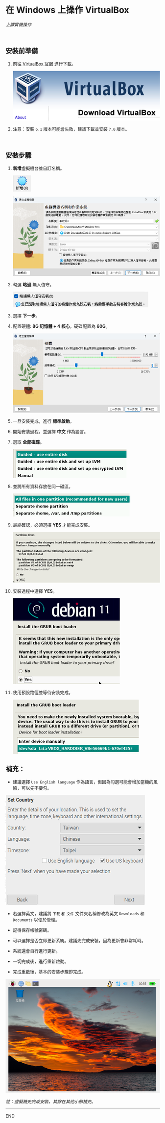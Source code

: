 # 在 Windows 上操作 VirtualBox
*上課實機操作*

</br>

## 安裝前準備

1. 前往 [VirtualBox 官網](https://www.virtualbox.org/wiki/Downloads) 進行下載。

   ![VB圖標](../../images/image_01.png)

2. 注意：安裝 `6.1` 版本可能會失敗，建議下載並安裝 `7.0` 版本。

</br>

## 安裝步驟

1. **新增**虛擬機台並自訂名稱。

   ![新增](../../images/image_02.png)

   ![第一步](../../images/image_03.png)

2. 勾選 **略過** 無人值守。

   ![無人值守](../../images/image_04.png)

3. 選擇 **下一步**。

4. 配置硬體: **8G 記憶體 + 4 核心**，硬碟配置為 **60G**。

   ![硬體配置](../../images/image_05.png)

5. 一旦安裝完成，進行 **標準啟動**。

6. 開始安裝過程，並選擇 **中文** 作為語言。

7. 選取 **全部磁碟**。

   ![全部磁碟](../../images/image_06.png)

8. 並將所有資料存放在同一磁區。

   ![同一磁區](../../images/image_07.png)

9. 最終確認，必須選擇 **YES** 才能完成安裝。

   ![Alt text](../../images/image_08.png)

10. 安裝過程中選擇 **YES**。

    ![Alt text](../../images/image_09.png)

11. 使用預設路徑並等待安裝完成。

    ![Alt text](../../images/image_10.png)


## **補充**：

   - 建議選擇 `Use English language` 作為語言，但因為勾選可能會增加當機的風險，可以先不要勾。

   ![Alt text](../../images/image_11.png)

   - 若選擇英文，建議將 `下載` 和 `文件` 文件夾名稱修改為英文 `Downloads` 和 `Documents` 以便於管理。

   - 記得保存帳號密碼。

   - 可以選擇是否立即更新系統。建議先完成安裝，因為更新會非常耗時。

   - 系統還會自行進行更新。

   - 一切完成後，進行重新啟動。

   - 完成重啟後，基本的安裝步驟即完成。

![Alt text](../../images/image_12.png)

_註：虛擬機先完成安裝，其餘在其他小節補充。_

---

END
